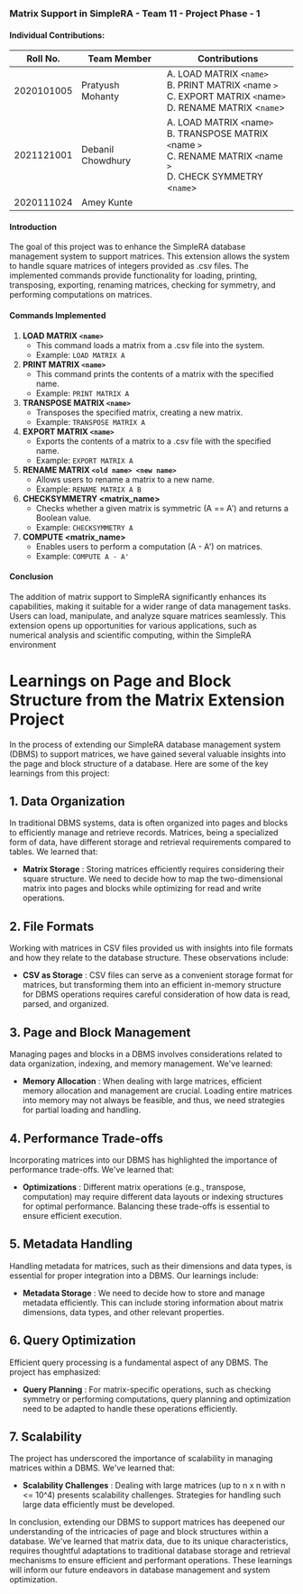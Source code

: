 ### Matrix Support in SimpleRA - Team 11 - Project Phase - 1

#### Individual Contributions:

| Roll No.   | Team Member       | Contributions                                                                                                                             |
| ---------- | ----------------- | ----------------------------------------------------------------------------------------------------------------------------------------- |
| 2020101005 | Pratyush Mohanty  | A. LOAD MATRIX `<name>`<br />B. PRINT MATRIX `<`name `>`<br />C. EXPORT MATRIX `<`name`>`<br />D. RENAME MATRIX <`name`>           |
| 2021121001 | Debanil Chowdhury | A. LOAD MATRIX `<`name`>`<br />B. TRANSPOSE MATRIX `<`name `>`<br />C. RENAME MATRIX `<`name `>`<br />D. CHECK SYMMETRY <`name`> |
| 2020111024 | Amey Kunte        |                                                                                                                                           |

#### Introduction

The goal of this project was to enhance the SimpleRA database management system to support matrices. This extension allows the system to handle square matrices of integers provided as .csv files. The implemented commands provide functionality for loading, printing, transposing, exporting, renaming matrices, checking for symmetry, and performing computations on matrices.

#### Commands Implemented

1. **LOAD MATRIX `<name>`**
   * This command loads a matrix from a .csv file into the system.
   * Example: `LOAD MATRIX A`
2. **PRINT MATRIX `<name>`**
   * This command prints the contents of a matrix with the specified name.
   * Example: `PRINT MATRIX A`
3. **TRANSPOSE MATRIX `<name>`**
   * Transposes the specified matrix, creating a new matrix.
   * Example: `TRANSPOSE MATRIX A`
4. **EXPORT MATRIX `<name>`**
   * Exports the contents of a matrix to a .csv file with the specified name.
   * Example: `EXPORT MATRIX A`
5. **RENAME MATRIX `<old name> <new name>`**
   * Allows users to rename a matrix to a new name.
   * Example: `RENAME MATRIX A B`
6. **CHECKSYMMETRY <matrix_name>**
   * Checks whether a given matrix is symmetric (A == A') and returns a Boolean value.
   * Example: `CHECKSYMMETRY A`
7. **COMPUTE <matrix_name>**
   * Enables users to perform a computation (A - A') on matrices.
   * Example: `COMPUTE A - A'`

#### Conclusion

The addition of matrix support to SimpleRA significantly enhances its capabilities, making it suitable for a wider range of data management tasks. Users can load, manipulate, and analyze square matrices seamlessly. This extension opens up opportunities for various applications, such as numerical analysis and scientific computing, within the SimpleRA environment

# Learnings on Page and Block Structure from the Matrix Extension Project

In the process of extending our SimpleRA database management system (DBMS) to support matrices, we have gained several valuable insights into the page and block structure of a database. Here are some of the key learnings from this project:

## 1. Data Organization

In traditional DBMS systems, data is often organized into pages and blocks to efficiently manage and retrieve records. Matrices, being a specialized form of data, have different storage and retrieval requirements compared to tables. We learned that:

* **Matrix Storage** : Storing matrices efficiently requires considering their square structure. We need to decide how to map the two-dimensional matrix into pages and blocks while optimizing for read and write operations.

## 2. File Formats

Working with matrices in CSV files provided us with insights into file formats and how they relate to the database structure. These observations include:

* **CSV as Storage** : CSV files can serve as a convenient storage format for matrices, but transforming them into an efficient in-memory structure for DBMS operations requires careful consideration of how data is read, parsed, and organized.

## 3. Page and Block Management

Managing pages and blocks in a DBMS involves considerations related to data organization, indexing, and memory management. We've learned:

* **Memory Allocation** : When dealing with large matrices, efficient memory allocation and management are crucial. Loading entire matrices into memory may not always be feasible, and thus, we need strategies for partial loading and handling.

## 4. Performance Trade-offs

Incorporating matrices into our DBMS has highlighted the importance of performance trade-offs. We've learned that:

* **Optimizations** : Different matrix operations (e.g., transpose, computation) may require different data layouts or indexing structures for optimal performance. Balancing these trade-offs is essential to ensure efficient execution.

## 5. Metadata Handling

Handling metadata for matrices, such as their dimensions and data types, is essential for proper integration into a DBMS. Our learnings include:

* **Metadata Storage** : We need to decide how to store and manage metadata efficiently. This can include storing information about matrix dimensions, data types, and other relevant properties.

## 6. Query Optimization

Efficient query processing is a fundamental aspect of any DBMS. The project has emphasized:

* **Query Planning** : For matrix-specific operations, such as checking symmetry or performing computations, query planning and optimization need to be adapted to handle these operations efficiently.

## 7. Scalability

The project has underscored the importance of scalability in managing matrices within a DBMS. We've learned that:

* **Scalability Challenges** : Dealing with large matrices (up to n x n with n <= 10^4) presents scalability challenges. Strategies for handling such large data efficiently must be developed.

In conclusion, extending our DBMS to support matrices has deepened our understanding of the intricacies of page and block structures within a database. We've learned that matrix data, due to its unique characteristics, requires thoughtful adaptations to traditional database storage and retrieval mechanisms to ensure efficient and performant operations. These learnings will inform our future endeavors in database management and system optimization.


